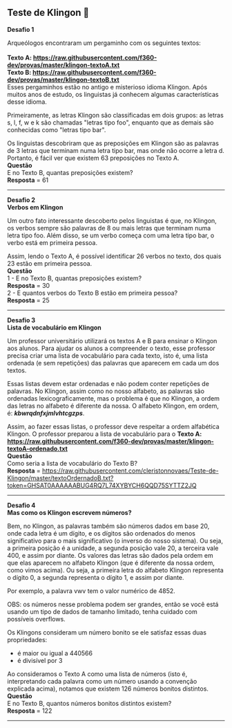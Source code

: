 ## Teste de Klingon 🖖
**Desafio 1**

Arqueólogos encontraram um pergaminho com os seguintes textos:<br><br>
**Texto A: https://raw.githubusercontent.com/f360-dev/provas/master/klingon-textoA.txt** 
<br>
**Texto B: https://raw.githubusercontent.com/f360-dev/provas/master/klingon-textoB.txt**
<br>
Esses pergaminhos estão no antigo e misterioso idioma Klingon. Após muitos anos de estudo, os linguistas já conhecem algumas características desse idioma.

Primeiramente, as letras Klingon são classificadas em dois grupos: as letras s, l, f, w e k são chamadas "letras tipo foo", enquanto que as demais são conhecidas como "letras tipo bar".

Os linguistas descobriram que as preposições em Klingon são as palavras de 3 letras que terminam numa letra tipo bar, mas onde não ocorre a letra d. Portanto, é fácil ver que existem 63 preposições no Texto A.<br>
**Questão**<br>
E no Texto B, quantas preposições existem?<br>
**Resposta** = 61
<hr>

**Desafio 2**
<br>
**Verbos em Klingon**

Um outro fato interessante descoberto pelos linguistas é que, no Klingon, os verbos sempre são palavras de 8 ou mais letras que terminam numa letra tipo foo. Além disso, se um verbo começa com uma letra tipo bar, o verbo está em primeira pessoa.

Assim, lendo o Texto A, é possível identificar 26 verbos no texto, dos quais 23 estão em primeira pessoa.
<br>
**Questão**<br>
1 - E no Texto B, quantas preposições existem?<br>
**Resposta** = 30 <br>
2 - E quantos verbos do Texto B estão em primeira pessoa?<br>
**Resposta** = 25
<hr>

**Desafio 3**
<br>
**Lista de vocabulário em Klingon**

Um professor universitário utilizará os textos A e B para ensinar o Klingon aos alunos. Para ajudar os alunos a compreender o texto, esse professor precisa criar uma lista de vocabulário para cada texto, isto é, uma lista ordenada (e sem repetições) das palavras que aparecem em cada um dos textos.

Essas listas devem estar ordenadas e não podem conter repetições de palavras. No Klingon, assim como no nosso alfabeto, as palavras são ordenadas lexicograficamente, mas o problema é que no Klingon, a ordem das letras no alfabeto é diferente da nossa. O alfabeto Klingon, em ordem, é: 
***kbwrqdnfxjmlvhtcgzps***. 

Assim, ao fazer essas listas, o professor deve respeitar a ordem alfabética Klingon.
O professor preparou a lista de vocabulário para o **Texto A:
https://raw.githubusercontent.com/f360-dev/provas/master/klingon-textoA-ordenado.txt**
<br>
**Questão**<br>
Como seria a lista de vocabulário do Texto B?<br>
**Resposta** = https://raw.githubusercontent.com/cleristonnovaes/Teste-de-Klingon/master/textoOrdernadoB.txt?token=GHSAT0AAAAAABUG4RQ7L74XYBYCH6QQD75SYTTZ2JQ
<hr>

**Desafio 4**
<br>
**Mas como os Klingon escrevem números?**

Bem, no Klingon, as palavras também são números dados em base 20, onde cada letra é um dígito, e os dígitos são ordenados do menos significativo para o mais significativo (o inverso do nosso sistema). Ou seja, a primeira posição é a unidade, a segunda posição vale 20, a terceira vale 400, e assim por diante. Os valores das letras são dados pela ordem em que elas aparecem no alfabeto Klingon (que é diferente da nossa ordem, como vimos acima). Ou seja, a primeira letra do alfabeto Klingon representa o dígito 0, a segunda representa o dígito 1, e assim por diante.

Por exemplo, a palavra vwv tem o valor numérico de 4852.

OBS: os números nesse problema podem ser grandes, então se você está usando um tipo de dados de tamanho limitado, tenha cuidado com possíveis overflows.

Os Klingons consideram um número bonito se ele satisfaz essas duas propriedades:

- é maior ou igual a 440566
- é divisível por 3

Ao consideramos o Texto A como uma lista de números (isto é, interpretando cada palavra como um número usando a convenção explicada acima), notamos que existem 126 números bonitos distintos.
<br>
**Questão**<br>
E no Texto B, quantos números bonitos distintos existem?<br>
**Resposta** = 122
<hr>
